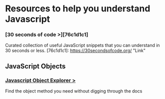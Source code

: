 # Resources to help you understand Javascript

### [30 seconds of code >][76c1d1c1]
Curated collection of useful JavaScript snippets that you can understand in 30 seconds or less.
  [76c1d1c1]: https://30secondsofcode.org/ "Link"

## JavaScript Objects
### [Javascript Object Explorer >][b822999e]
Find the object method you need without digging through the docs

  [b822999e]: https://sdras.github.io/object-explorer/ "Link"
